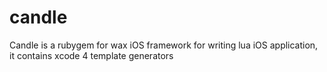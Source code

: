 candle
======

Candle is a rubygem for wax iOS framework for writing lua iOS application, it contains xcode 4 template generators 
